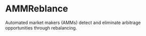 # AMMReblance
Automated market makers (AMMs) detect and eliminate arbitrage opportunities through rebalancing.
